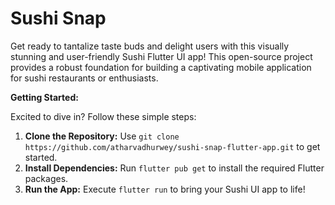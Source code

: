 # Sushi Snap

Get ready to tantalize taste buds and delight users with this visually stunning and user-friendly Sushi Flutter UI app! This open-source project provides a robust foundation for building a captivating mobile application for sushi restaurants or enthusiasts.


**Getting Started:**

Excited to dive in? Follow these simple steps:

1. **Clone the Repository:** Use `git clone https://github.com/atharvadhurwey/sushi-snap-flutter-app.git` to get started.
2. **Install Dependencies:** Run `flutter pub get` to install the required Flutter packages.
3. **Run the App:** Execute `flutter run` to bring your Sushi UI app to life!
